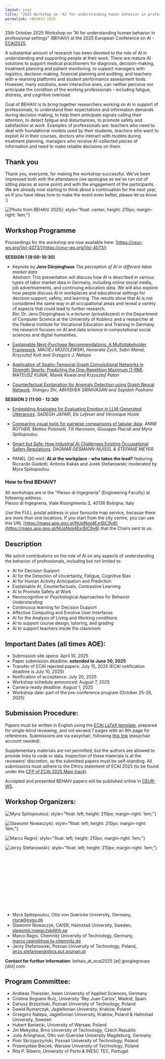 ```yaml
---
layout: page
title: "2025 Workshop on 'AI for understanding human behavior in professional settings' (BEHAIV)"
permalink: /BEHAIV-2025
---
```


25th October 2025 Workshop on "AI for understanding human behavior in professional settings" (BEHAIV) at the 2025 European Conference on AI - [ECAI2025](https://ecai2025.org/).

A substantial amount of research has been devoted to the role of AI in understanding and supporting people at their work. There are mature AI solutions to support medical practitioners for diagnosis, decision-making, treatment planning and patient monitoring; to support managers with logistics, decision-making, financial planning and auditing; and teachers with e-learning platforms and student performance assessment tools. However, many solutions, even interactive ones, can neither perceive nor anticipate the condition of the working professionals - including fatigue, distress, and cognitive overload.

Goal of BEHAIV is to bring together researchers working on AI in support of professionals, to understand their expectations and information demands during decision making, to help them anticipate signals calling their attention, to detect fatigue and disturbances, to promote safety and satisfaction at work. Examples of professionals are: teachers who need to deal with foundational models used by their students, teachers who want to exploit AI in their courses, doctors who interact with models during treatment planning, managers who receive AI-collected pieces of information and need to make reliable decisions on them.

## Thank you

Thank you, everyone, for making the workshop successful. We've been impressed both with the attendance (we apologise as we've run out of sitting places at some point) and with the engagement of the participants. We are already now starting to think about a continuation for the next year, so if you have ideas how to make the event even better, please let us know :)

![Photo from BEHAIV 2025](/assets/photos/BEHAIV-picture-web.jpg "Photo from BEHAIV 2025"){: style="float: center; height: 210px; margin-right: 1em;"}

## Workshop Programme

Proceedings for the workshop are now available here: [https://ceur-ws.org/Vol-4073/](https://ceur-ws.org/Vol-4073/)

**SESSION 1 (9:00-10:30)**

* Keynote by **Jens Dörpinghaus** *The perception of AI in different labor market data*<br>
*Abstract*: This presentation will discuss how AI is described in various types of labor market data in Germany, including online social media, job advertisements, and continuing education data. We will also explore how people discuss AI in workplaces and educational settings for decision support, safety, and learning. The results show that AI is not considered the same way in all occupational areas and reveal a variety of aspects that could lead to further research.<br>
*Bio*: Dr. Jens Dörpinghaus is a lecturer (privatdozent) in the Department of Computer Science at the University of Koblenz and a researcher at the Federal Institute for Vocational Education and Training in Germany. His research focuses on AI and data science in computational social sciences and digital humanities.

* [Explainable Next-Purchase Recommendations: A Multistakeholder Framework](/assets/papers-2025/BEHAIV2025_CRV_1.pdf).
*MACIEJ MOZOLEWSKI, Honorata Zych, Sabri Manai, Krzysztof Kutt and Grzegorz J. Nalepa*

* [Application of Spatio-Temporal Graph Convolutional Networks in Strength Sports: Predicting the One-Repetition Maximum (1-RM)](/assets/papers-2025/BEHAIV2025_CRV_6.pdf).
*MATEUSZ KUNIK, Marek Kowal and Krzysztof Patan*

* [Counterfactual Explanation for Anomaly Detection using Graph Neural Network](/assets/papers-2025/BEHAIV2025_CRV_4.pdf).
*Xiangyu Shi, ABHISHEK SRINIVASAN and Sepideh Pashami*


**SESSION 2 (11:00 - 12:30)**

* [Embedding Analogies for Evaluating Emotion in LLM-Generated Utterances](/assets/papers-2025/BEHAIV2025_CRV_3.pdf).
*SADEGH JAFARI, Els Lefever and Véronique Hoste*

* [Comparing visual tools for pairwise comparisons of tabular data](/assets/papers-2025/BEHAIV2025_CRV_7.pdf).
*ANNE ROTHER, Matteo Polsinelli, Till Ittermann, Giuseppe Placidi and Myra Spiliopoulou*

* [Smart but Safe: How Industrial AI Challenges Existing Occupational Safety Regulations](/assets/papers-2025/BEHAIV2025_CRV_2.pdf).
*DAGMAR GESMANN-NUISSL & STEFANIE MEYER*

* PANEL (30 min): **AI at the workplace - who takes the lead?** featuring Riccardo Guidotti, Antonis Kakas and Jurek Stefanowski; moderated by Myra Spiliopoulou.

### How to find BEHAIV?

All workshops are in the "Plesso di Ingegneria" (Engineering Faculty) at following address:<br>Plesso di Ingegneria, Viale Risorgimento 2, 40136 Bologna, Italy

Use the FULL postal address in your favourite map service, because there are more than one locations. If you start from the city centre, you can use this URL
   [https://maps.app.goo.gl/NUpNiqj4ExrBiC9y6](https://maps.app.goo.gl/NUpNiqj4ExrBiC9y6)
that the Chairs sent to us.

## Description

We solicit contributions on the role of AI on any aspects of understanding the behavior of professionals, including but not limited to:

* AI for Decision Support
* AI for the Detection of Uncertainty, Fatigue, Cognitive Bias
* AI for Human Activity Anticipation and Prediction
* Explainable AI, Counterfactuals, Contrastive Learning
* AI to Promote Safety at Work
* Neurocognitive or Psychological Approaches for Behavior Understanding
* Continuous learning for Decision Dupport
* Affective Computing and Emotive User Interfaces
* AI for the Analysis of Living and Working conditions
* AI to support course design, tutoring, and grading
* AI to support teachers inside the classroom

## Important Dates  (all times AOE):

* Submission site opens: April 10, 2025
* Paper submission deadline: **extended to June 30, 2025**
* Transfer of ECAI rejected papers: July 15, 2025 (ECAI notification deadline is July 10, 2025)
* Notification of acceptance: July 20, 2025
* Workshop schedule announced: August 7, 2025
* Camera-ready deadline: August 1, 2025
* Workshop date: part of the pre-conference program (October 25-26, 2025)

## Submission Procedure:

Papers must be written in English using the [ECAI LaTeX template](https://ecai2024.eu/download/ecai-template.zip), prepared for single-blind reviewing, and not exceed 7 pages with an 8th page for references. Submissions are via easychair, following [this link](https://easychair.org/my/conference?conf=behaiv2025) (easychair account needed).

Supplementary materials are not permitted, but the authors are allowed to provide links to code or data. Inspection of these materials is at the reviewers' discretion, so the submitted papers must be self-standing. All submissions must adhere to the Ethics statement of ECAI 2025 (to be found under the [CFP of ECAI 2025 Main track](https://ecai2025.org/call-for-papers/)).

Accepted and presented BEHAIV papers will be published online in [CEUR-WS](https://ceur-ws.org/).

## Workshop Organizers:

![Myra Spiliopoulou](/assets/photos/MyraS.jpg "Myra Spiliopoulou"){: style="float: left; height: 210px; margin-right: 1em;"}

![Slawomir Nowaczyk](/assets/photos/SN.jpg "Slawomir Nowaczyk"){: style="float: left; height: 210px; margin-right: 1em;"}

![Marco Ragni](/assets/photos/MarcoRagni.jpg "Marco Ragni"){: style="float: left; height: 210px; margin-right: 1em;"}

![Jerzy Stefanowski](/assets/photos/JerzyStefanowski.jpg "Jerzy Stefanowski"){: style="float: left; height: 210px; margin-right: 1em;"}

&nbsp;

&nbsp;

&nbsp;

&nbsp;

&nbsp;

&nbsp;

* Myra Spiliopoulou, Otto von Guericke University, Germany, myra@ovgu.de
* Slawomir Nowaczyk, CAISR, Halmstad University, Sweden, slawomir.nowaczyk@hh.se
* Marco Ragni, Chemnitz University of Technology, Germany, marco.ragni@hsw.tu-chemnitz.de 
* Jerzy Stefanowski, Poznan University of Technology, Poland, jerzy.stefanowski@cs.put.poznan.pl

**Contact for further information**: behaiv_at_ecai2025 [at] googlegroups [dot] com

## Program Committee:
* Andreas Theissler,  Aalen University of Applied Sciences, Germany
* Cristina Soguero Ruíz, University 'Rey Juan Carlos', Madrid, Spain
* Dariusz Brzeziński, Poznań University of Technology, Poland
* Dawid Rymarczyk, Jagiellonian University, Kraków, Poland
* Grzegorz Nalepa, Jagiellonian University, Kraków, Poland & Halmstad University, Sweden
* Hubert Baniecki, University of Warsaw, Poland
* Jiri Mekyska, Brno University of Technology, Czech Republic
* Julia Arlinghaus, Otto von Guericke University Magdeburg, Germany
* Piotr Skrzypczyński, Poznań University of Technology, Poland
* Przemysław Biecek, Warsaw University of Technology, Poland
* Rita P. Ribeiro, University of Porto & INESC TEC, Portugal
